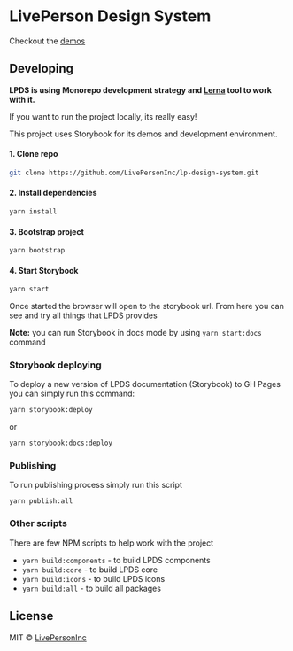 # LivePerson Design System

Checkout the [demos](https://livepersoninc.github.io/lp-design-system)

## Developing

**LPDS is using Monorepo development strategy and [Lerna](https://lerna.js.org/) tool to work with it.**

If you want to run the project locally, its really easy!

This project uses Storybook for its demos and development environment.

#### 1. Clone repo

```bash
git clone https://github.com/LivePersonInc/lp-design-system.git
```

#### 2. Install dependencies

```bash
yarn install
```

#### 3. Bootstrap project

```bash
yarn bootstrap
```

#### 4. Start Storybook

```bash
yarn start
```

Once started the browser will open to the storybook url. From here you can see and try all things that LPDS provides

**Note:** you can run Storybook in docs mode by using `yarn start:docs` command

### Storybook deploying

To deploy a new version of LPDS documentation (Storybook) to GH Pages you can simply run this command:

```bash
yarn storybook:deploy
```
or
```bash
yarn storybook:docs:deploy
```

### Publishing

To run publishing process simply run this script

```bush
yarn publish:all
```

### Other scripts

There are few NPM scripts to help work with the project

- `yarn build:components` - to build LPDS components
- `yarn build:core` - to build LPDS core
- `yarn build:icons` - to build LPDS icons
- `yarn build:all` - to build all packages

## License

MIT © [LivePersonInc](https://github.com/LivePersonInc)
